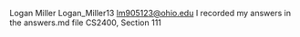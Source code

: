Logan Miller
Logan_Miller13
lm905123@ohio.edu
I recorded my answers in the answers.md file
CS2400, Section 111
